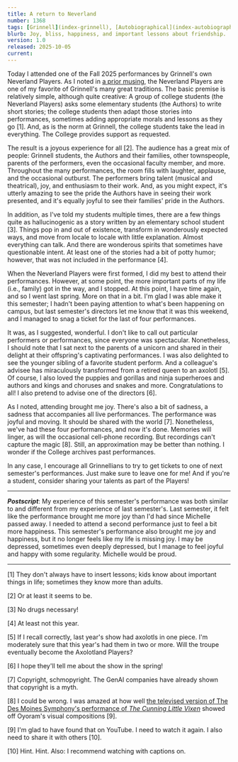 ```yaml
---
title: A return to Neverland
number: 1368
tags: [Grinnell](index-grinnell), [Autobiographical](index-autobiographical)
blurb: Joy, bliss, happiness, and important lessons about friendship.
version: 1.0
released: 2025-10-05
current: 
---
```

Today I attended one of the Fall 2025 performances by Grinnell's own Neverland Players. As I noted in [a prior musing](neverland-players-2025-spring), the Neverland Players are one of my favorite of Grinnell's many great traditions. The basic premise is relatively simple, although quite creative: A group of college students (the Neverland Players) asks some elementary students (the Authors) to write short stories; the college students then adapt those stories into performances, sometimes adding appropriate morals and lessons as they go [1]. And, as is the norm at Grinnell, the college students take the lead in everything. The College provides support as requested.

The result is a joyous experience for all [2]. The audience has a great mix of people: Grinnell students, the Authors and their families, other townspeople, parents of the performers, even the occasional faculty member, and more. Throughout the many performances, the room fills with laughter, applause, and the occasional outburst. The performers bring talent (musical and theatrical), joy, and enthusiasm to their work. And, as you might expect, it's utterly amazing to see the pride the Authors have in seeing their work presented, and it's equally joyful to see their families' pride in the Authors.

In addition, as I've told my students multiple times, there are a few things quite as hallucinogenic as a story written by an elementary school student [3]. Things pop in and out of existence, transform in wonderously expected ways, and move from locale to locale with little explanation. Almost everything can talk. And there are wonderous spirits that sometimes have questionable intent. At least one of the stories had a bit of potty humor; however, that was not included in the performance [4]. 

When the Neverland Players were first formed, I did my best to attend their performances. However, at some point, the more important parts of my life (i.e., family) got in the way, and I stopped. At this point, I have time again, and so I went last spring. More on that in a bit. I'm glad I was able make it this semester; I hadn't been paying attention to what's been happening on campus, but last semester's directors let me know that it was this weekend, and I managed to snag a ticket for the last of four performances.

It was, as I suggested, wonderful. I don't like to call out particular performers or performances, since everyone was spectacular. Nonetheless, I should note that I sat next to the parents of a unicorn and shared in their delight at their offspring's captivating performances. I was also delighted to see the younger sibling of a favorite student perform. And a colleague's advisee has miraculously transformed from a retired queen to an axolotl [5]. Of course, I also loved the puppies and gorillas and ninja superheroes and authors and kings and choruses and snakes and more. Congratulations to all! I also pretend to advise one of the directors [6]. 

As I noted, attending brought me joy. There's also a bit of sadness, a sadness that accompanies all live performances. The performance was joyful and moving. It should be shared with the world [7]. Nonetheless, we've had these four performances, and now it's done. Memories will linger, as will the occasional cell-phone recording. But recordings can't capture the magic [8]. Still, an approximation may be better than nothing. I wonder if the College archives past performances.

In any case, I encourage all Grinnellians to try to get tickets to one of next semester's performances. Just make sure to leave one for me! And if you're a student, consider sharing your talents as part of the Players!

---

**_Postscript_**: My experience of this semester's performance was both similar to and different from my experience of last semester's. Last semester, it felt like the performance brought me more joy than I'd had since Michelle passed away. I needed to attend a second performance just to feel a bit more happiness. This semester's performance also brought me joy and happiness, but it no longer feels like my life is missing joy. I may be depressed, sometimes even deeply depressed, but I manage to feel joyful and happy with some regularity. Michelle would be proud.

---

[1] They don't always have to insert lessons; kids know about important things in life; sometimes they know more than adults.

[2] Or at least it seems to be.

[3] No drugs necessary!

[4] At least not this year.

[5] If I recall correctly, last year's show had axolotls in one piece. I'm moderately sure that this year's had them in two or more. Will the troupe eventually become the Axolotland Players? 

[6] I hope they'll tell me about the show in the spring!

[7] Copyright, schmopyright. The GenAI companies have already shown that copyright is a myth. 

[8] I could be wrong. I was amazed at how well [the televised version of The Des Moines Symphony's performance of _The Cunning Little Vixen_](https://www.pbs.org/video/des-moines-metro-opera-presents-the-cunning-little-vixen-vn8tc6/) showed off Oyoram's visual compositions [9].

[9] I'm glad to have found that on YouTube. I need to watch it again. I also need to share it with others [10].

[10] Hint. Hint. Also: I recommend watching with captions on.
